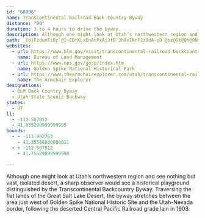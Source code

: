 ```yaml
---
id: "68996"
name: Transcontinental Railroad Back Country Byway
distance: "90"
duration: 3 to 4 hours to drive the byway.
description: Although one might look at Utah’s northwestern region and see nothing but vast, isolated desert, a sharp observer would see a historical playground distinguished by the Transcontinental Backcountry Byway.
path: _{b}FzdumTiBz`@I~EDfKLxEnAtPxAjJfB`JhAvINnFJzOdA~oD`@bz@Gt@Qh@ONm@XyFBgG^iBZy@\}Az@}BlCkAjBm@rAe@rBOjFIto@DnEN~CvCvPv@dHJxCD|O^zU^hPd@fLh@hv@Xpy@IhG_@bPq@fRc@`R_@la@}@nJ}@vCoB`EoCxE}DfIsAhBoMnYy@~@}HfFomB`kAqYnRgmApv@oPbU}x@jfAo[pb@oE|GcB~CsTlm@gHhUyD`L}Mva@wLf]sEnNcO`k@mArBoGxE_BjCs@~AyOnd@yBzHiAlFUpB?fEhBnLD~@Ev@wAnI}DvP[dD_@hKU~Qs@nL}Cdb@gDf`@y@zPqCxjAg@xVe@jBe@fArJ|TvBdKbBrCr@r@p@rBb@jBLzA@xDEzHi@pXIj^MtIOdI_@tHKp]T|Tr@lGbAtL?rIJfD`@tDdA~EdArDhAfDr@tC^hFbAtG`BrGjBbGtApF|B`FtDbG`ElGlF~GlHbGvDtAtHzAbGz@hRlHh@r@TjAH~ANjCClAeE~b@IzH?rHYfH_@lCuAzFsKhT_u@v|AsHzNmQr_@sjAnaCyBnFyB`HsBdImCfOrBlBexBfrMs@zDOLUr@Dj@eBbLsAvK_@bE]xHEtKXlMpNxsD~@|SrAd_@XlFtJxiC`PbcEnCvu@~Dv}@d@xElC|O~@vDnB|GfDzIrBxEbC~D|Vd_@~BrCfGfGlAdAnBlA`GlDdt@hXnQfGjn@rU~_@lNzIdFhFlDzJzKpGnIfTxZzB|D~@tBv@rChDaAh@Ex@XrU|RrBdAvBj@vBZ~EGrDs@fZeEbh@yHlFaAhAv@jLnGfEpBfIhIz\v[v|AfkAfp@v|@~AfC\lALlFCpEDxAXtCDjAEjATlCCl@a@d@s@^iAjAsAT_Af@wFvA_DK]~FBdCXtCn@tCzAdEfAxDh@dDT`CBlDMfE_@dD]`B[vAoA`D_A~AsBhCaAx@a@JmBAyDnA}C|B_AlBsAxA_AtAsBjEc@f@o@^s@`FRdCIfD?bBh@hHbBxHbBlFTnAh@pBhA`ChAbArFnIdGfGhTnQhD`DtBx@|C`@pBJjCKhAShDmA`w@mb@|DkAnCGrBLzmB|b@xD`AjG~CbClBxB`ChCrDxBdElA~CnAhE~a@|bC|AzJBpBp@rAbDbQEhCTp@h@p@Hf@xDzT|@hCDbBbCzKnAtE?fAR|AhBfF~@lA|JhWl`AztBxXzl@Hr@IxAH`@|CnCp_@xy@`BtEt@jCbDfNhAbIn@pFB`A_AxEFf@zAdCR~@LnRN`ERzBx@fGdNlk@@jBhBxGr@tA|DrPRfADpCRf@nAfB~FvVApCP`@jAfAtA~FjDnPvA`JlAbJh@dE~Dbc@n_@vbEl@hBxAfTlA~GnAbFx@fCb@nBdAhH?l@Ij@b@v]d@fGZrAr@lB~@lBpBxBxBjBlLlH`ElBfE~A~Az@xApAvBzCtArD|D`Qj@lBv@fBhCpEfCbCnUlPbH`HhIvJfJlHfIbDpFr@~EfA`HpCpGlEjDtDdDfGXdAjBbEzBpIh@rET`FU`Fs@lDiAxD_DzHaCtHe@jBaBzHmAvBQ`ByArDk@zD?j@TtA@|@]~Ba@bL[~FNfA?x@}VjqDSfGXbHXjCnAnFfDdIvFtLZz@hBjHrEfh@l@lCr@dBbBrBnA~@bBl@~ARj{@yFhBBrCRrDr@rFfCbCrBlCdDhBfD|AtD|sCj`K~bHfnV~X|aAiAXcFrFk@tB]h@y@h@aBlDu@x@_C|D_Af@g@r@e@dAoBrFwDhH}HrH|l@vwLvWtiFdAtWlDhp@`h@~cKfgDfZ`I|ApvCtr@h@Dh@Edb@mPbi@wT}F{M
websites:
  - url: https://www.blm.gov/visit/transcontinental-railroad-backcountry-byway-bcb-east-access
    name: Bureau of Land Management
  - url: https://www.nps.gov/gosp/index.htm
    name: Golden Spike National Historical Park
  - url: https://www.thearmchairexplorer.com/utah/transcontinental-railroad-back-country-byway.php
    name: The Armchair Explorer
designations:
  - BLM Back Country Byway
  - Utah State Scenic Backway
states:
  - UT
ll:
  - -112.507812
  - 41.635200999999995
bounds:
  - - -113.902763
    - 41.35588800000011
  - - -112.507812
    - 41.75529899999998

---
```


Although one might look at Utah’s northwestern region and see nothing but vast, isolated desert, a sharp observer would see a historical playground distinguished by the Transcontinental Backcountry Byway. Traversing the flat lands of the Great Salt Lake Desert, the byway stretches between the area just west of Golden Spike National Historic Site and the Utah-Nevada border, following the deserted Central Pacific Railroad grade lain in 1903.
